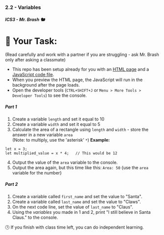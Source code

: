 ### 2.2 - Variables

##### ICS3 - Mr. Brash 🐿️

# 📝 Your Task:
(Read carefully and work with a partner if you are struggling - ask Mr. Brash only after asking a classmate)

- This repo has been setup already for you with an [HTML page](./index.html) and a [JavaScript code file](./main.js).
- When you preview the HTML page, the JavaScript will run in the background after the page loads.
- Open the developer tools (`CTRL+SHIFT+J` or `Menu > More Tools > Developer Tools`) to see the console.

##### Part 1
1. Create a variable `length` and set it equal to 10
2. Create a variable `width` and set it equal to 5
3. Calculate the area of a rectangle using `length` and `width` - store the answer in a new variable `area`
<br>(Note: to multiply, use the 'asterisk' `*`) **Example:**
```JS
let x = 3;
let multiplied_value = x * 4;   // This would be 12
```
4. Output the value of the `area` variable to the console.
5. Output the area again, but this time like this: `Area: 50`  {use the `area` variable for the number}

##### Part 2
1. Create a variable called `first_name` and set the value to "Santa".
2. Create a variable called `last_name` and set the value to "Claws".
3. On the next code line, set the value of `last_name` to "Claus".
4. Using the _variables_ you made in 1 and 2, print "I still believe in Santa Claus." to the console.

🕒 If you finish with class time left, you can do independent learning.

